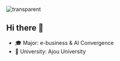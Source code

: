 ![transparent](https://capsule-render.vercel.app/api?type=slice&color=000080&fontColor=FFA500&text=Jinyoung's%20Page&height=130&fontSize=60&animation=twinkling)

## Hi there 👋 
- 🎓 Major: e-business & AI Convergence  
- 🏫 University: Ajou University
















